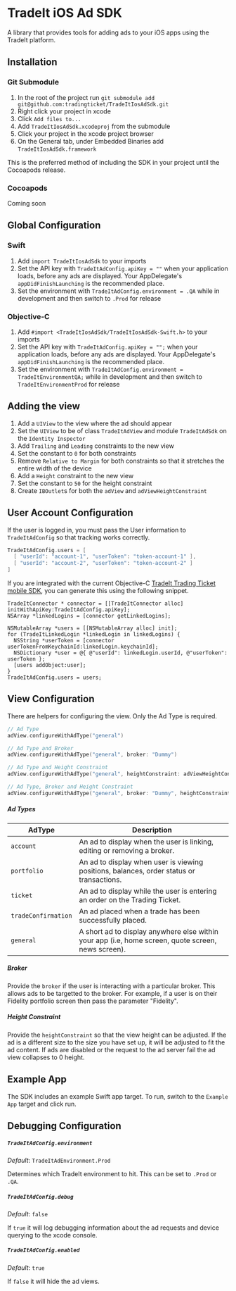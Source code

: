 # TradeIt iOS Ad SDK

A library that provides tools for adding ads to your iOS apps using the TradeIt platform.

## Installation

### Git Submodule

1. In the root of the project run `git submodule add git@github.com:tradingticket/TradeItIosAdSdk.git`
1. Right click your project in xcode
1. Click `Add files to...`
1. Add `TradeItIosAdSdk.xcodeproj` from the submodule
1. Click your project in the xcode project browser
1. On the General tab, under Embedded Binaries add `TradeItIosAdSdk.framework`

This is the preferred method of including the SDK in your project until the Cocoapods release.

### Cocoapods

Coming soon

## Global Configuration

### Swift

1. Add `import TradeItIosAdSdk` to your imports
1. Set the API key with `TradeItAdConfig.apiKey = ""` when your application loads, before any ads are displayed. Your AppDelegate's `appDidFinishLaunching` is the recommended place.
1. Set the environment with `TradeItAdConfig.environment = .QA` while in development and then switch to `.Prod` for release

### Objective-C

1. Add `#import <TradeItIosAdSdk/TradeItIosAdSdk-Swift.h>` to your imports
1. Set the API key with `TradeItAdConfig.apiKey = "";` when your application loads, before any ads are displayed. Your AppDelegate's `appDidFinishLaunching` is the recommended place.
1. Set the environment with `TradeItAdConfig.environment = TradeItEnvironmentQA;` while in development and then switch to `TradeItEnvironmentProd` for release

## Adding the view

1. Add a `UIView` to the view where the ad should appear
1. Set the `UIView` to be of class `TradeItAdView` and module `TradeItAdSdk` on the `Identity Inspector`
1. Add `Trailing` and `Leading` constraints to the new view
1. Set the constant to `0` for both constraints
1. Remove `Relative to Margin` for both constraints so that it stretches the entire width of the device
1. Add a `Height` constraint to the new view
1. Set the constant to `50` for the height constraint
1. Create `IBOutlet`s for both the `adView` and `adViewHeightConstraint`

## User Account Configuration

If the user is logged in, you must pass the User information to `TradeItAdConfig` so that tracking works correctly.

```swift
TradeItAdConfig.users = [
  [ "userId": "account-1", "userToken": "token-account-1" ],
  [ "userId": "account-2", "userToken": "token-account-2" ]
]
```

If you are integrated with the current Objective-C [TradeIt Trading Ticket mobile SDK](https://github.com/tradingticket/TradeItIosTicketSDK), you can generate this using the following snippet.

```objc
TradeItConnector * connector = [[TradeItConnector alloc] initWithApiKey:TradeItAdConfig.apiKey];
NSArray *linkedLogins = [connector getLinkedLogins];

NSMutableArray *users = [[NSMutableArray alloc] init];
for (TradeItLinkedLogin *linkedLogin in linkedLogins) {
  NSString *userToken = [connector userTokenFromKeychainId:linkedLogin.keychainId];
  NSDictionary *user = @{ @"userId": linkedLogin.userId, @"userToken": userToken };
  [users addObject:user];
}
TradeItAdConfig.users = users;
```

## View Configuration

There are helpers for configuring the view. Only the Ad Type is required.

```swift
// Ad Type
adView.configureWithAdType("general")

// Ad Type and Broker
adView.configureWithAdType("general", broker: "Dummy")

// Ad Type and Height Constraint
adView.configureWithAdType("general", heightConstraint: adViewHeightConstraint)

// Ad Type, Broker and Height Constraint
adView.configureWithAdType("general", broker: "Dummy", heightConstraint: adViewHeightConstraint)
```

##### Ad Types

AdType | Description
--- | ---
`account` | An ad to display when the user is linking, editing or removing a broker.
`portfolio` | An ad to display when user is viewing positions, balances, order status or transactions.
`ticket` | An ad to display while the user is entering an order on the Trading Ticket.
`tradeConfirmation` | An ad placed when a trade has been successfully placed.
`general` | A short ad to display anywhere else within your app (i.e, home screen, quote screen, news screen).

##### Broker
Provide the `broker` if the user is interacting with a particular broker.
This allows ads to be targetted to the broker.
For example, if a user is on their Fidelity portfolio screen then pass the parameter "Fidelity".

##### Height Constraint
Provide the `heightConstraint` so that the view height can be adjusted.
If the ad is a different size to the size you have set up, it will be adjusted to fit the ad content.
If ads are disabled or the request to the ad server fail the ad view collapses to 0 height.

## Example App

The SDK includes an example Swift app target. To run, switch to the `Example App` target and click run.

## Debugging Configuration

##### `TradeItAdConfig.environment`

*Default*: `TradeItAdEnvironment.Prod`

Determines which TradeIt environment to hit. This can be set to `.Prod` or `.QA`.

##### `TradeItAdConfig.debug`

*Default*: `false`

If `true` it will log debugging information about the ad requests and device querying to the xcode console.

##### `TradeItAdConfig.enabled`

*Default*: `true`

If `false` it will hide the ad views.
